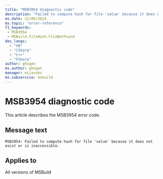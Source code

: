 ```yaml
---
title: "MSB3954 diagnostic code"
description: "Failed to compute hash for file 'value' because it does not exist or is inaccessible."
ms.date: 12/06/2024
ms.topic: "error-reference"
f1_keywords:
 - MSB3954
 - MSBuild.FileHash.FileNotFound
dev_langs:
  - "VB"
  - "CSharp"
  - "C++"
  - "FSharp"
author: ghogen
ms.author: ghogen
manager: mijacobs
ms.subservice: msbuild
---
```


# MSB3954 diagnostic code

<!-- :::ErrorDefinitionDescription::: -->
<!-- :::editable-content name="introDescription"::: -->
This article describes the MSB3954 error code.
<!-- :::editable-content-end::: -->

## Message text

```output
MSB3954: Failed to compute hash for file 'value' because it does not exist or is inaccessible.
```

<!-- :::editable-content name="postOutputDescription"::: -->
<!--
{StrBegin="MSB3954: "}
-->
<!-- :::editable-content-end::: -->
<!-- :::ErrorDefinitionDescription-end::: -->

## Applies to

All versions of MSBuild
